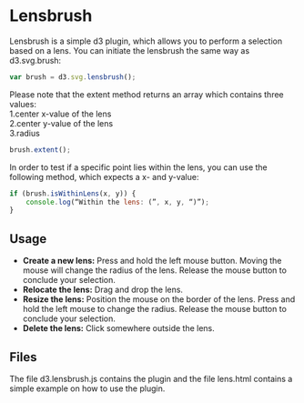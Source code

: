 # Lensbrush

Lensbrush is a simple d3 plugin, which allows you to perform a selection based on a lens. You can initiate the lensbrush the same way as d3.svg.brush:   

```javascript
var brush = d3.svg.lensbrush();
```

Please note that the extent method returns an array which contains three values: <br/>
1.center x-value of the lens <br/>
2.center y-value of the lens <br/>
3.radius

```javascript
brush.extent();
```

In order to test if a specific point lies within the lens, you can use the following method, which expects a x- and y-value:

```javascript
if (brush.isWithinLens(x, y)) {
	console.log(“Within the lens: (”, x, y, “)”);
}
```

## Usage

- **Create a new lens:** Press and hold the left mouse button. Moving the mouse will change the radius of the lens. Release the mouse button to conclude your selection.
- **Relocate the lens:** Drag and drop the lens. 
- **Resize the lens:** Position the mouse on the border of the lens. Press and hold the left mouse to change the radius. Release the mouse button to conclude your selection.
- **Delete the lens:** Click somewhere outside the lens.

## Files

The file d3.lensbrush.js contains the plugin and the file lens.html contains a simple example on how to use the plugin. 